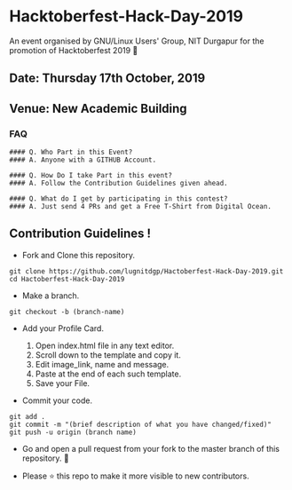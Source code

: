 # Hacktoberfest-Hack-Day-2019

An event organised by GNU/Linux Users' Group, NIT Durgapur for the promotion of Hacktoberfest 2019 🎃


## Date: Thursday 17th October, 2019 
## Venue: New Academic Building

### FAQ
    #### Q. Who Part in this Event?
    #### A. Anyone with a GITHUB Account.

    #### Q. How Do I take Part in this event?
    #### A. Follow the Contribution Guidelines given ahead.

    #### Q. What do I get by participating in this contest?
    #### A. Just send 4 PRs and get a Free T-Shirt from Digital Ocean.

## Contribution Guidelines !

* Fork and Clone this repository.
```
git clone https://github.com/lugnitdgp/Hactoberfest-Hack-Day-2019.git
cd Hactoberfest-Hack-Day-2019
```
* Make a branch.
```
git checkout -b (branch-name)
```

* Add your Profile Card.
    1. Open index.html file in any text editor.
    2. Scroll down to the template and copy it.
    3. Edit image_link, name and message.
    4. Paste at the end of each such template.
    5. Save your File.

* Commit your code.
``` 
git add .
git commit -m "(brief description of what you have changed/fixed)"
git push -u origin (branch name)
```

* Go and open a pull request from your fork to the master branch of this repository. :tada:

* Please :star: this repo to make it more visible to new contributors.
